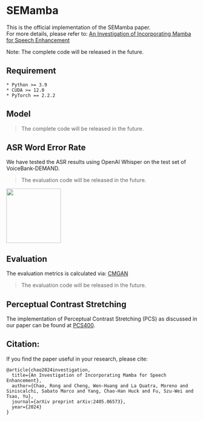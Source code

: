 # SEMamba
This is the official implementation of the SEMamba paper.  
For more details, please refer to: [An Investigation of Incorporating Mamba for Speech Enhancement](https://arxiv.org/abs/2405.06573)

Note: The complete code will be released in the future.

## Requirement
    * Python >= 3.9
    * CUDA >= 12.0
    * PyTorch == 2.2.2

## Model
> The complete code will be released in the future.

## ASR Word Error Rate
We have tested the ASR results using OpenAI Whisper on the test set of VoiceBank-DEMAND.
> The evaluation code will be released in the future.
<img src="https://github.com/RoyChao19477/SEMamba/tree/main/imgs/vctk_wer.png" height="144">

## Evaluation
The evaluation metrics is calculated via: [CMGAN](https://github.com/ruizhecao96/CMGAN/blob/main/src/tools/compute_metrics.py)  
> The evaluation code will be released in the future.

## Perceptual Contrast Stretching
The implementation of Perceptual Contrast Stretching (PCS) as discussed in our paper can be found at [PCS400](https://github.com/RoyChao19477/PCS/tree/main/PCS400).


## Citation:
If you find the paper useful in your research, please cite:  
```
@article{chao2024investigation,
  title={An Investigation of Incorporating Mamba for Speech Enhancement},
  author={Chao, Rong and Cheng, Wen-Huang and La Quatra, Moreno and Siniscalchi, Sabato Marco and Yang, Chao-Han Huck and Fu, Szu-Wei and Tsao, Yu},
  journal={arXiv preprint arXiv:2405.06573},
  year={2024}
}
```

